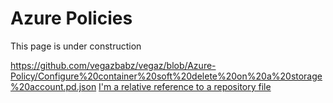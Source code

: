 # Azure Policies
This page is under construction


https://github.com/vegazbabz/vegaz/blob/Azure-Policy/Configure%20container%20soft%20delete%20on%20a%20storage%20account.pd.json
[I'm a relative reference to a repository file](../blob/Azure-Policy/Configure%20container%20soft%20delete%20on%20a%20storage%20account.pd.json)
